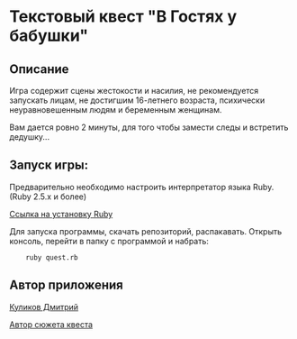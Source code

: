 
# Текстовый квест "В Гостях у бабушки"


## Описание

Игра содержит сцены жестокости и насилия, 
не рекомендуется запускать лицам, не достигшим 16-летнего возраста, 
психически неуравновешенным людям и беременным женщинам.

Вам дается ровно 2 минуты, для того чтобы замести следы и встретить дедушку...

## Запуск игры:

Предварительно необходимо настроить интерпретатор языка Ruby. (Ruby 2.5.x и более)

[Ссылка на установку Ruby](https://www.ruby-lang.org/ru/documentation/installation/)

Для запуска программы, скачать репозиторий, распакавать. Открыть консоль, перейти в папку с программой и набрать:

        ruby quest.rb

## Автор приложения
[Куликов Дмитрий](https://github.com/Dimaon)

[Автор сюжета квеста](http://apero.ru/%D0%A3%D1%87%D0%B0%D1%81%D1%82%D0%BD%D0%B8%D0%BA%D0%B8/%D0%A8%D0%BC%D0%B5%D0%BB%D1%8C)


